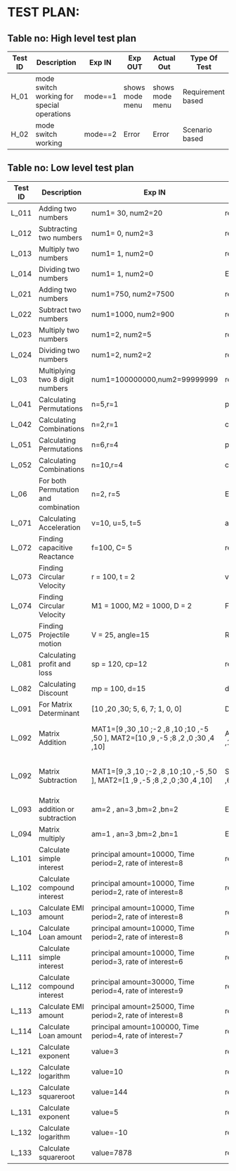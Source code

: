 # TEST PLAN:

## Table no: High level test plan

| **Test ID** | **Description**                                              | **Exp IN** | **Exp OUT** | **Actual Out** |**Type Of Test**  |    
|-------------|--------------------------------------------------------------|------------|-------------|----------------|------------------|
|  H_01       | mode switch working for special operations|  mode==1   | shows mode menu | shows mode menu |Requirement based|
|  H_02       |  mode switch working |  mode==2   | Error | Error | Scenario based |

## Table no: Low level test plan

| **Test ID** | **Description**                                              | **Exp IN** | **Exp OUT** | **Actual Out** |**Type Of Test**  |    
|-------------|--------------------------------------------------------------|------------|-------------|----------------|------------------|
|  L_011    | Adding two numbers | num1= 30, num2=20 |  result=50 | result=50 |Requirement based |
|  L_012    | Subtracting two numbers | num1= 0, num2=3 |  result=-3 | result=-3 |Requirement based |
|  L_013    | Multiply two numbers | num1= 1, num2=0 |  result=0 | result=0 |Requirement based |
|  L_014    | Dividing two numbers | num1= 1, num2=0 |  Error | Error |Requirement based |
|  L_021    | Adding two numbers | num1=750, num2=7500 | result=1500 | result=8250 | Scenario based |
|  L_022    | Subtract two numbers | num1=1000, num2=900 | result=1| result=1900 | Scenario based |
|  L_023    | Multiply two numbers | num1=2, num2=5 | result=2 | result=10 | Scenario based |
|  L_024    | Dividing two numbers | num1=2, num2=2 | result=3 | result=1 | Scenario based |
|  L_03     | Multiplying two 8 digit numbers | num1=100000000,num2=99999999 | result=9999999900000000 | Error | Boundary based |
|  L_041    | Calculating Permutations | n=5,r=1 | permres=5 | permres=5 | Requirement based |
|  L_042    | Calculating Combinations | n=2,r=1 | combres=2 | combres=2 | Requirement based |
|  L_051    | Calculating Permutations | n=6,r=4 | permres=10 | permres=15 | Scenario based |
|  L_052    | Calculating Combinations | n=10,r=4 | combres=40 | combres=210 | Scenario based |
|  L_06     | For both Permutation and combination | n=2, r=5 | Error | Error | Boundary based |
|  L_071    | Calculating Acceleration | v=10, u=5, t=5 | accefunc = 1 | accefunc = 1 | Scenario based |
|  L_072    | Finding capacitive Reactance | f=100, C= 5 | react= 0.00031830| react = 0.00031830 | Requirement based |
|  L_073    | Finding Circular Velocity | r = 100, t = 2 | velocity= 314.159265 | velocity = 314.159265 | Requirement based |
|  L_074    | Finding Circular Velocity | M1 = 1000, M2 = 1000, D = 2 | Force= 0.000016675 | Force = 0.000016675 | Requirement based |
|  L_075    | Finding Projectile motion | V = 25, angle=15 | Range = 31.887755 | Range  = 31.887755 | Requirement based |
|  L_081    | Calculating profit and loss | sp = 120, cp=12 | res = 108 | res  = 108 | Requirement based |
|  L_082    | Calculating Discount | mp = 100, d=15 | disc_price = 85 | disc_price  = 85 | Requirement based |
|  L_091    | For Matrix Determinant | [10 ,20 ,30; 5, 6, 7; 1, 0, 0] | Det=80 | Det=80 | Requirement based |
|  L_092    | Matrix Addition | MAT1=[9 ,30 ,10 ;-2 ,8 ,10 ;10 ,-5 ,50 ], MAT2=[10 ,9 ,-5 ;8 ,2 ,0 ;30 ,4 ,10] | ADD_MAT=[19 ,39 ,5 ;6 ,10 ,10 ;40 ,-1, 60] | ADD_MAT=[19 ,39 ,5 ;6 ,10 ,10 ;40 ,-1, 60] | Requirement based | 
|  L_092    | Matrix Subtraction | MAT1=[9 ,3 ,10 ;-2 ,8 ,10 ;10 ,-5 ,50 ], MAT2=[1 ,9 ,-5 ;8 ,2 ,0 ;30 ,4 ,10] | SUB_MAT=[8 ,-6 ,15 ;-10 ,6 ,10 ;-20 ,-9 , 40] | SUB_MAT=[8 ,-6 ,15 ;-10 ,6 ,10 ;-20 ,-9 , 40] | Requirement based | 
| L_093     | Matrix addition or subtraction | am=2 , an=3 ,bm=2 ,bn=2 | Error | Error | Scenario based |
| L_094     | Matrix multiply | am=1 , an=3 ,bm=2 ,bn=1 | Error | Error | Scenario based |
|  L_101    |Calculate simple interest | principal amount=10000, Time period=2, rate of interest=8 | result=1600 | result=1600 |Requirement based |
|  L_102    |Calculate compound interest | principal amount=10000, Time period=2, rate of interest=8 | result=1728 | result=1728 |Requirement based |
|  L_103    |Calculate EMI amount | principal amount=10000, Time period=2, rate of interest=8 | result=10855 | result=10855 |Requirement based |
|  L_104    |Calculate Loan amount | principal amount=10000, Time period=2, rate of interest=8 | result=10855 | result=10855 |Requirement based |
|  L_111    |Calculate simple interest | principal amount=10000, Time period=3, rate of interest=6 | result=1800 | result=2000 |Scenario based |
|  L_112    |Calculate compound interest | principal amount=30000, Time period=4, rate of interest=9 | result=12942 | result=14000 |Scenario based |
|  L_113    |Calculate EMI amount | principal amount=25000, Time period=2, rate of interest=8 | result=1131 | result=1500 |Scenario based |
|  L_114    |Calculate Loan amount | principal amount=100000, Time period=4, rate of interest=7 | result=2395 | result=2000 |Scenario based |
|  L_121    |Calculate exponent | value=3 | result=20.08 | result=20.08 |Requirement based |
|  L_122    |Calculate logarithm | value=10 | result=1 | result=1 |Requirement based |
|  L_123    |Calculate squareroot | value=144 | result=12 | result=12 |Requirement based |
|  L_131    |Calculate exponent | value=5 | result=148.41 | result=100 |Scenario based |
|  L_132    |Calculate logarithm | value=-10 | result=Error | result=1 |Scenario based |
|  L_133    |Calculate squareroot | value=7878 | result=88.75 | result=70.3 |Scenario based |


